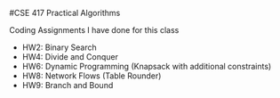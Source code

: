 #CSE 417 Practical Algorithms

Coding Assignments I have done for this class
- HW2: Binary Search
- HW4: Divide and Conquer
- HW6: Dynamic Programming (Knapsack with additional constraints)
- HW8: Network Flows (Table Rounder)
- HW9: Branch and Bound